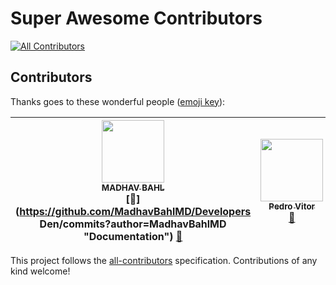 # Super Awesome Contributors

[![All Contributors](https://img.shields.io/badge/all_contributors-2-orange.svg?style=flat-square)](#contributors)
## Contributors

Thanks goes to these wonderful people ([emoji key](https://github.com/kentcdodds/all-contributors#emoji-key)):

<!-- ALL-CONTRIBUTORS-LIST:START - Do not remove or modify this section -->
<!-- prettier-ignore -->
| [<img src="https://avatars2.githubusercontent.com/u/26179770?v=4" width="100px;"/><br /><sub><b>MADHAV BAHL</b></sub>](http://madhavbahl.tech/)<br />[📖](https://github.com/MadhavBahlMD/Developers Den/commits?author=MadhavBahlMD "Documentation") [🤔](#ideas-MadhavBahlMD "Ideas, Planning, & Feedback") | [<img src="https://avatars1.githubusercontent.com/u/19598165?v=4" width="100px;"/><br /><sub><b>Pedro Vitor</b></sub>](https://github.com/pedroslark)<br />[🎨](#design-pedroslark "Design") |
| :---: | :---: |
<!-- ALL-CONTRIBUTORS-LIST:END -->

This project follows the [all-contributors](https://github.com/kentcdodds/all-contributors) specification. Contributions of any kind welcome!